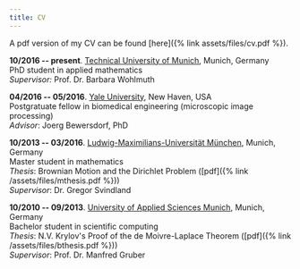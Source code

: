 ```yaml
---
title: CV
---
```

A pdf version of my CV can be found [here]({% link assets/files/cv.pdf %}).

**10/2016 -- present**. [Technical University of Munich](https://www-m2.ma.tum.de/), Munich, Germany  
PhD student in applied mathematics  
_Supervisor:_ Prof. Dr. Barbara Wohlmuth

**04/2016 -- 05/2016**. [Yale University](http://bbs.yale.edu), New Haven, USA  
Postgratuate fellow in biomedical engineering (microscopic image processing)  
_Advisor_: Joerg Bewersdorf, PhD

**10/2013 -- 03/2016**. [Ludwig-Maximilians-Universität München](http://www.mathematik.uni-muenchen.de/), Munich, Germany  
Master student in mathematics  
_Thesis_: Brownian Motion and the Dirichlet Problem ([pdf]({% link /assets/files/mthesis.pdf %}))  
_Supervisor_: Dr. Gregor Svindland

**10/2010 -- 09/2013**. [University of Applied Sciences Munich](https://www.cs.hm.edu/en/home/index.en.html), Munich, Germany  
Bachelor student in scientific computing  
_Thesis_: N.V. Krylov's Proof of the de Moivre-Laplace Theorem ([pdf]({% link /assets/files/bthesis.pdf %}))  
_Supervisor_: Prof. Dr. Manfred Gruber

